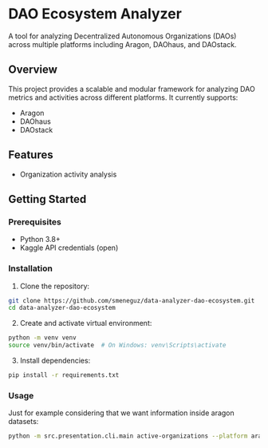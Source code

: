 # DAO Ecosystem Analyzer

A tool for analyzing Decentralized Autonomous Organizations (DAOs) across multiple platforms including Aragon, DAOhaus, and DAOstack.

## Overview

This project provides a scalable and modular framework for analyzing DAO metrics and activities across different platforms. It currently supports:

- Aragon
- DAOhaus
- DAOstack

## Features

- Organization activity analysis

## Getting Started

### Prerequisites

- Python 3.8+
- Kaggle API credentials (open)

### Installation

1. Clone the repository:
```bash
git clone https://github.com/smeneguz/data-analyzer-dao-ecosystem.git
cd data-analyzer-dao-ecosystem
```

2. Create and activate virtual environment:
```bash
python -m venv venv
source venv/bin/activate  # On Windows: venv\Scripts\activate
```

3. Install dependencies:
```bash
pip install -r requirements.txt
```

### Usage
Just for example considering that we want information inside aragon datasets: 
```bash
python -m src.presentation.cli.main active-organizations --platform aragon
```
